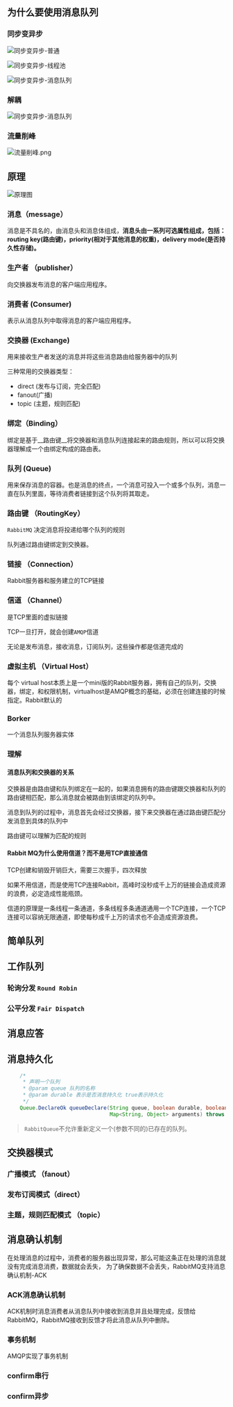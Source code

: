 ## 为什么要使用消息队列

### 同步变异步

![同步变异步-普通](/消息队列/RabbitMQ/images/同步变异步-普通.png)

![同步变异步-线程池](/消息队列/RabbitMQ/images/同步变异步-线程池.png)

![同步变异步-消息队列](/消息队列/RabbitMQ/images/同步变异步-消息队列.png)

### 解耦

![同步变异步-消息队列](/消息队列/RabbitMQ/images/同步变异步-消息队列.png)

### 流量削峰

![流量削峰.png](/消息队列/RabbitMQ/images/流量削峰.png)

## 原理

![原理图](/消息队列/RabbitMQ/images/原理.jpg)

### 消息（message）

消息是不具名的，由消息头和消息体组成，__消息头由一系列可选属性组成，包括：routing key(路由键)，priority(相对于其他消息的权重)，delivery mode(是否持久性存储)。__

### 生产者 （publisher）

向交换器发布消息的客户端应用程序。

### 消费者 (Consumer)

表示从消息队列中取得消息的客户端应用程序。

### 交换器 (Exchange)

用来接收生产者发送的消息并将这些消息路由给服务器中的队列

三种常用的交换器类型：

+ direct (发布与订阅，完全匹配)
+ fanout(广播)
+ topic (主题，规则匹配)

### 绑定（Binding）

绑定是基于__路由键__将交换器和消息队列连接起来的路由规则，所以可以将交换器理解成一个由绑定构成的路由表。

### 队列 (Queue)

用来保存消息的容器。也是消息的终点，一个消息可投入一个或多个队列，消息一直在队列里面，等待消费者链接到这个队列将其取走。

### 路由键 （RoutingKey）

`RabbitMQ` 决定消息将投递给哪个队列的规则

队列通过路由键绑定到交换器。

### 链接 （Connection）

Rabbit服务器和服务建立的TCP链接

### 信道 （Channel）

是TCP里面的虚拟链接

TCP一旦打开，就会创建`AMQP`信道

无论是发布消息，接收消息，订阅队列，这些操作都是信道完成的

### 虚拟主机 （Virtual Host）

每个 virtual host本质上是一个mini版的Rabbit服务器，拥有自己的队列，交换器，绑定，和权限机制，virtualhost是AMQP概念的基础，必须在创建连接的时候指定。Rabbit默认的

### Borker

一个消息队列服务器实体



### 理解

#### 消息队列和交换器的关系

交换器是由路由键和队列绑定在一起的，如果消息拥有的路由键跟交换器和队列的路由键相匹配，那么消息就会被路由到该绑定的队列中。

消息到队列的过程中，消息首先会经过交换器，接下来交换器在通过路由键匹配分发消息到具体的队列中

路由键可以理解为匹配的规则

#### Rabbit MQ为什么使用信道？而不是用TCP直接通信

TCP创建和销毁开销巨大，需要三次握手，四次释放

如果不用信道，而是使用TCP连接Rabbit，高峰时没秒成千上万的链接会造成资源的浪费，必定造成性能瓶颈。

信道的原理是一条线程一条通道，多条线程多条通道通用一个TCP连接，一个TCP连接可以容纳无限通道，即使每秒成千上万的请求也不会造成资源浪费。



## 简单队列

## 工作队列

### 轮询分发 `Round Robin`

### 公平分发 `Fair Dispatch`

## 消息应答

## 消息持久化

```java
	/*
	 * 声明一个队列
	 * @param queue 队列的名称
	 * @param durable 表示是否消息持久化 true表示持久化
	 */
    Queue.DeclareOk queueDeclare(String queue, boolean durable, boolean exclusive, boolean autoDelete,
                                 Map<String, Object> arguments) throws IOException;

```

> `RabbitQueue`不允许重新定义一个(参数不同的)已存在的队列。

## 交换器模式

### 广播模式 （fanout）

### 发布订阅模式（direct）

### 主题，规则匹配模式 （topic）

## 消息确认机制

在处理消息的过程中，消费者的服务器出现异常，那么可能这条正在处理的消息就没有完成消息消费，数据就会丢失， 为了确保数据不会丢失，RabbitMQ支持消息确认机制-ACK

### ACK消息确认机制

ACK机制时消息消费者从消息队列中接收到消息并且处理完成，反馈给RabbitMQ，RabbitMQ接收到反馈才将此消息从队列中删除。

### 事务机制

AMQP实现了事务机制

### confirm串行

### confirm异步